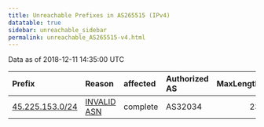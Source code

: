 ```yaml
---
title: Unreachable Prefixes in AS265515 (IPv4)
datatable: true
sidebar: unreachable_sidebar
permalink: unreachable_AS265515-v4.html
---
```


Data as of 2018-12-11 14:35:00 UTC


<div class="datatable-begin"></div>

| Prefix                                                   | Reason                                                                                                  | affected   | Authorized AS   |   MaxLength | Anchor                                         |   unreachable /24s |
|:---------------------------------------------------------|:--------------------------------------------------------------------------------------------------------|:-----------|:----------------|------------:|:-----------------------------------------------|-------------------:|
| [45.225.153.0/24](https://stat.ripe.net/45.225.153.0/24) | [INVALID ASN](https://rpki-validator.ripe.net/announcement-preview?asn=AS265515&prefix=45.225.153.0/24) | complete   | AS32034         |          23 | [LACNIC](unreachable_LACNIC_RPKI_Root-v4.html) |                  1 |

<div class="datatable-end"></div>